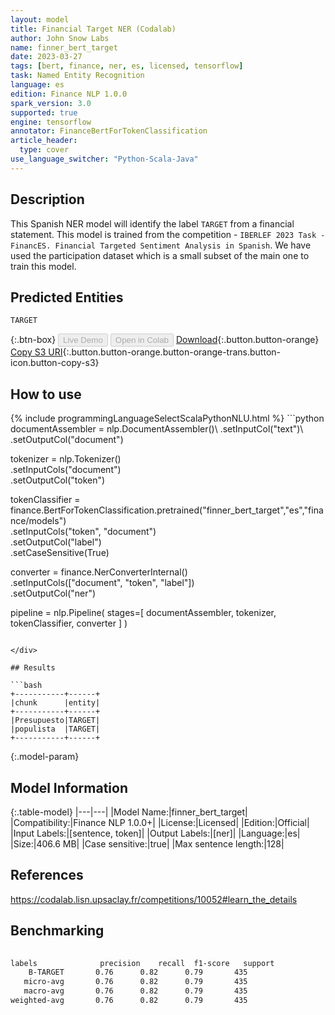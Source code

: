 ```yaml
---
layout: model
title: Financial Target NER (Codalab)
author: John Snow Labs
name: finner_bert_target
date: 2023-03-27
tags: [bert, finance, ner, es, licensed, tensorflow]
task: Named Entity Recognition
language: es
edition: Finance NLP 1.0.0
spark_version: 3.0
supported: true
engine: tensorflow
annotator: FinanceBertForTokenClassification
article_header:
  type: cover
use_language_switcher: "Python-Scala-Java"
---
```


## Description

This  Spanish NER model will identify the label `TARGET` from a financial statement. This model is trained from the competition - `IBERLEF 2023 Task - FinancES. Financial Targeted Sentiment Analysis in Spanish`. We have used the participation dataset which is a small subset of the main one to train this model.

## Predicted Entities

`TARGET`

{:.btn-box}
<button class="button button-orange" disabled>Live Demo</button>
<button class="button button-orange" disabled>Open in Colab</button>
[Download](https://s3.amazonaws.com/auxdata.johnsnowlabs.com/finance/models/finner_bert_target_es_1.0.0_3.0_1679942128323.zip){:.button.button-orange}
[Copy S3 URI](s3://auxdata.johnsnowlabs.com/finance/models/finner_bert_target_es_1.0.0_3.0_1679942128323.zip){:.button.button-orange.button-orange-trans.button-icon.button-copy-s3}

## How to use



<div class="tabs-box" markdown="1">
{% include programmingLanguageSelectScalaPythonNLU.html %}
```python
documentAssembler = nlp.DocumentAssembler()\
  .setInputCol("text")\
  .setOutputCol("document")

tokenizer = nlp.Tokenizer()\
  .setInputCols("document")\
  .setOutputCol("token")
  
tokenClassifier = finance.BertForTokenClassification.pretrained("finner_bert_target","es","finance/models")\
  .setInputCols("token", "document")\
  .setOutputCol("label")\
  .setCaseSensitive(True)

converter = finance.NerConverterInternal()\
    .setInputCols(["document", "token", "label"])\
    .setOutputCol("ner")

pipeline =  nlp.Pipeline(
    stages=[
  documentAssembler,
  tokenizer,
  tokenClassifier,
  converter
    ]
)

```

</div>

## Results

```bash
+-----------+------+
|chunk      |entity|
+-----------+------+
|Presupuesto|TARGET|
|populista  |TARGET|
+-----------+------+

```

{:.model-param}
## Model Information

{:.table-model}
|---|---|
|Model Name:|finner_bert_target|
|Compatibility:|Finance NLP 1.0.0+|
|License:|Licensed|
|Edition:|Official|
|Input Labels:|[sentence, token]|
|Output Labels:|[ner]|
|Language:|es|
|Size:|406.6 MB|
|Case sensitive:|true|
|Max sentence length:|128|

## References

https://codalab.lisn.upsaclay.fr/competitions/10052#learn_the_details

## Benchmarking

```bash
 
labels              precision    recall  f1-score   support
    B-TARGET       0.76      0.82      0.79       435
   micro-avg       0.76      0.82      0.79       435
   macro-avg       0.76      0.82      0.79       435
weighted-avg       0.76      0.82      0.79       435

```